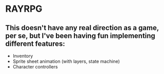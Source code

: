 # RAYRPG

## This doesn't have any real direction as a game, per se, but I've been having fun implementing different features:
- Inventory
- Sprite sheet animation (with layers, state machine)
- Character controllers

